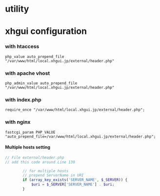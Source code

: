 # utility



# xhgui configuration

### with htaccess
    php_value auto_prepend_file "/var/www/html/local.xhgui.jp/external/header.php"
### with apache vhost
    php_admin_value auto_prepend_file "/var/www/html/local.xhgui.jp/external/header.php"

### with index.php
    require_once "/var/www/html/local.xhgui.jp/external/header.php";
    
### with nginx
    fastcgi_param PHP_VALUE "auto_prepend_file=/var/www/html/local.xhgui.jp/external/header.php";

#### Multiple hosts setting


```php
// File external/header.php
// add this code around Line 130

        // for multiple hosts
        // prepend ServerName in URI
        if (array_key_exists('SERVER_NAME', $_SERVER)) {
            $uri = $_SERVER['SERVER_NAME'] . $uri;
        }
```

